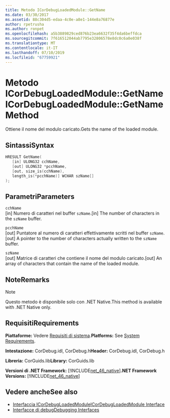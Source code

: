 ```yaml
---
title: Metodo ICorDebugLoadedModule::GetName
ms.date: 03/30/2017
ms.assetid: 88c304d5-edaa-4c0e-a8e1-144e8a76877e
author: rpetrusha
ms.author: ronpet
ms.openlocfilehash: a5b3889829ced876b23ea6632f35f4da6beffdca
ms.sourcegitcommit: 7f616512044ab7795e32806578e8dc0c6a0e038f
ms.translationtype: MT
ms.contentlocale: it-IT
ms.lasthandoff: 07/10/2019
ms.locfileid: "67759921"
---
```

# <a name="icordebugloadedmodulegetname-method"></a><span data-ttu-id="faaed-102">Metodo ICorDebugLoadedModule::GetName</span><span class="sxs-lookup"><span data-stu-id="faaed-102">ICorDebugLoadedModule::GetName Method</span></span>
<span data-ttu-id="faaed-103">Ottiene il nome del modulo caricato.</span><span class="sxs-lookup"><span data-stu-id="faaed-103">Gets the name of the loaded module.</span></span>  
  
## <a name="syntax"></a><span data-ttu-id="faaed-104">Sintassi</span><span class="sxs-lookup"><span data-stu-id="faaed-104">Syntax</span></span>  
  
```cpp  
HRESULT GetName(  
   [in] ULONG32 cchName,  
   [out] ULONG32 *pcchName,  
   [out, size_is(cchName),  
   length_is(*pcchName)] WCHAR szName[]  
);  
```  
  
## <a name="parameters"></a><span data-ttu-id="faaed-105">Parametri</span><span class="sxs-lookup"><span data-stu-id="faaed-105">Parameters</span></span>  
 `cchName`  
 <span data-ttu-id="faaed-106">[in] Numero di caratteri nel buffer `szName`.</span><span class="sxs-lookup"><span data-stu-id="faaed-106">[in] The number of characters in the `szName` buffer.</span></span>  
  
 `pcchName`  
 <span data-ttu-id="faaed-107">[out] Puntatore al numero di caratteri effettivamente scritti nel buffer `szName`.</span><span class="sxs-lookup"><span data-stu-id="faaed-107">[out] A pointer to the number of characters actually written to the `szName` buffer.</span></span>  
  
 `szName`  
 <span data-ttu-id="faaed-108">[out] Matrice di caratteri che contiene il nome del modulo caricato.</span><span class="sxs-lookup"><span data-stu-id="faaed-108">[out] An array of characters that contain the name of the loaded module.</span></span>  
  
## <a name="remarks"></a><span data-ttu-id="faaed-109">Note</span><span class="sxs-lookup"><span data-stu-id="faaed-109">Remarks</span></span>  
  
> [!NOTE]
>  <span data-ttu-id="faaed-110">Questo metodo è disponibile solo con .NET Native.</span><span class="sxs-lookup"><span data-stu-id="faaed-110">This method is available with .NET Native only.</span></span>  
  
## <a name="requirements"></a><span data-ttu-id="faaed-111">Requisiti</span><span class="sxs-lookup"><span data-stu-id="faaed-111">Requirements</span></span>  
 <span data-ttu-id="faaed-112">**Piattaforme:** Vedere [Requisiti di sistema](../../../../docs/framework/get-started/system-requirements.md).</span><span class="sxs-lookup"><span data-stu-id="faaed-112">**Platforms:** See [System Requirements](../../../../docs/framework/get-started/system-requirements.md).</span></span>  
  
 <span data-ttu-id="faaed-113">**Intestazione:** CorDebug.idl, CorDebug.h</span><span class="sxs-lookup"><span data-stu-id="faaed-113">**Header:** CorDebug.idl, CorDebug.h</span></span>  
  
 <span data-ttu-id="faaed-114">**Libreria:** CorGuids.lib</span><span class="sxs-lookup"><span data-stu-id="faaed-114">**Library:** CorGuids.lib</span></span>  
  
 <span data-ttu-id="faaed-115">**Versioni di .NET Framework:** [!INCLUDE[net_46_native](../../../../includes/net-46-native-md.md)]</span><span class="sxs-lookup"><span data-stu-id="faaed-115">**.NET Framework Versions:** [!INCLUDE[net_46_native](../../../../includes/net-46-native-md.md)]</span></span>  
  
## <a name="see-also"></a><span data-ttu-id="faaed-116">Vedere anche</span><span class="sxs-lookup"><span data-stu-id="faaed-116">See also</span></span>

- [<span data-ttu-id="faaed-117">Interfaccia ICorDebugLoadedModule</span><span class="sxs-lookup"><span data-stu-id="faaed-117">ICorDebugLoadedModule Interface</span></span>](../../../../docs/framework/unmanaged-api/debugging/icordebugloadedmodule-interface.md)
- [<span data-ttu-id="faaed-118">Interfacce di debug</span><span class="sxs-lookup"><span data-stu-id="faaed-118">Debugging Interfaces</span></span>](../../../../docs/framework/unmanaged-api/debugging/debugging-interfaces.md)
